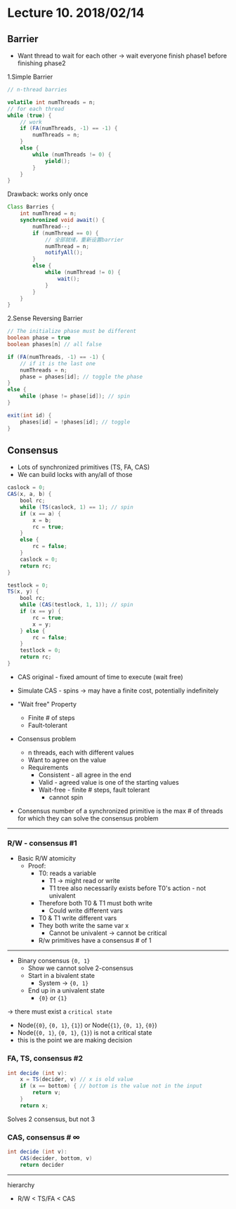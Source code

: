 # Lecture 10. 2018/02/14

## Barrier
* Want thread to wait for each other &rarr; wait everyone finish phase1 before finishing phase2

1.Simple Barrier
```java
// n-thread barries

volatile int numThreads = n;
// for each thread
while (true) {
    // work
    if (FA(numThreads, -1) == -1) {
        numThreads = n;
    }
    else {
        while (numThreads != 0) {
            yield();
        }
    }
}
```
Drawback: works only once

```Java
Class Barries {
    int numThread = n;
    synchronized void await() {
        numThread--;
        if (numThread == 0) {
            // 全部就绪，重新设置barrier
            numThread = n;
            notifyAll();
        }
        else {
            while (numThread != 0) {
                wait();
            }
        }
    }
}
```
2.Sense Reversing Barrier

```java
// The initialize phase must be different
boolean phase = true
boolean phases[n] // all false

if (FA(numThreads, -1) == -1) {
    // if it is the last one
    numThreads = n;
    phase = phases[id]; // toggle the phase
}
else {
    while (phase != phase[id]); // spin
}

exit(int id) {
    phases[id] = !phases[id]; // toggle
}
```

## Consensus

* Lots of synchronized primitives  (TS, FA, CAS)
* We can build locks with any/all of those

```java
caslock = 0;
CAS(x, a, b) {
    bool rc;
    while (TS(caslock, 1) == 1); // spin
    if (x == a) {
        x = b;
        rc = true;
    }
    else {
        rc = false;
    }
    caslock = 0;
    return rc;
}

testlock = 0;
TS(x, y) {
    bool rc;
    while (CAS(testlock, 1, 1)); // spin
    if (x == y) {
        rc = true;
        x = y;
    } else {
        rc = false;
    }
    testlock = 0;
    return rc;
}
```
* CAS original - fixed amount of time to execute (wait free)
* Simulate CAS - spins &rarr; may have a finite cost, potentially indefinitely
* "Wait free" Property
    * Finite # of steps
    * Fault-tolerant
* Consensus problem
    * n threads, each with different values
    * Want to agree on the value
    * Requirements
        * Consistent - all agree in the end
        * Valid - agreed value is one of the starting values
        * Wait-free - finite # steps, fault tolerant
            * cannot spin

* Consensus number of a synchronized primitive is the max # of threads for which they can solve the consensus problem
 
---
### R/W - consensus #1
* Basic R/W atomicity
    * Proof:
        * T0: reads a variable
            * T1 &rarr; might read or write
            * T1 tree also necessarily exists before T0's action - not univalent
        * Therefore both T0 & T1 must both write
            * Could write different vars
        * T0 & T1 write different vars
        * They both write the same var x
            * Cannot be univalent &rarr; cannot be critical
        * R/w primitives have a consensus # of 1
---
* Binary consensus `{0, 1}`
    * Show we cannot solve 2-consensus
    * Start in a bivalent state
        * System &rarr; `{0, 1}` 
    * End up in a univalent state
        * `{0}` or `{1}`

&rarr; there must exist a `critical state`
* Node(`{0}`, `{0, 1}`, `{1}`) or Node(`{1}`, `{0, 1}`, `{0}`) 
* Node(`{0, 1}`, `{0, 1}`, `{1}`) is not a critical state
* this is the point we are making decision


### FA, TS, consensus #2
```java
int decide (int v):
    x = TS(decider, v) // x is old value
    if (x == bottom) { // bottom is the value not in the input
        return v;
    }
    return x;
```
Solves 2 consensus, but not 3

### CAS, consensus # &infin;
```java
int decide (int v):
    CAS(decider, bottom, v)
    return decider
```
---
hierarchy
* R/W < TS/FA < CAS
